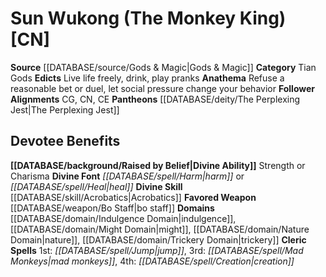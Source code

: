 ﻿---
ability:
- Strength
- Charisma
ability_boost:
- Strength
- Charisma
alignment: CN
deity:
- '[[DATABASE/deity/Sun Wukong|Sun Wukong]]'
- '[[DATABASE/deity/The Perplexing Jest|ThePerplexing Jest]]'
deity_category: Tian Gods
divine_font: Harm or Heal
domain:
- '[[DATABASE/domain/Indulgence Domain|Indulgence]]'
- '[[DATABASE/domain/Might Domain|Might]]'
- '[[DATABASE/domain/Nature Domain|Nature]]'
- '[[DATABASE/domain/Trickery Domain|Trickery]]'
favored_weapon: '[[DATABASE/weapon/Bo Staff|Bo Staff]]'
follower_alignment:
- CG
- CN
- CE
id: '183'
name: Sun Wukong
rarity: Common
skill:
- '[[DATABASE/skill/Acrobatics|Acrobatics]]'
source: '[[DATABASE/source/Gods & Magic|Gods & Magic]]'
type: Deity

---
# Sun Wukong (The Monkey King) [CN]

**Source** [[DATABASE/source/Gods & Magic|Gods & Magic]] 
**Category** Tian Gods
**Edicts** Live life freely, drink, play pranks
**Anathema** Refuse a reasonable bet or duel, let social pressure change your behavior
**Follower Alignments** CG, CN, CE
**Pantheons** [[DATABASE/deity/The Perplexing Jest|The Perplexing Jest]]

## Devotee Benefits

**[[DATABASE/background/Raised by Belief|Divine Ability]]** Strength or Charisma
**Divine Font** _[[DATABASE/spell/Harm|harm]]_ or _[[DATABASE/spell/Heal|heal]]_
**Divine Skill** [[DATABASE/skill/Acrobatics|Acrobatics]]
**Favored Weapon** [[DATABASE/weapon/Bo Staff|bo staff]]
**Domains** [[DATABASE/domain/Indulgence Domain|indulgence]], [[DATABASE/domain/Might Domain|might]], [[DATABASE/domain/Nature Domain|nature]], [[DATABASE/domain/Trickery Domain|trickery]]
**Cleric Spells** 1st: _[[DATABASE/spell/Jump|jump]]_, 3rd: _[[DATABASE/spell/Mad Monkeys|mad monkeys]]_, 4th: _[[DATABASE/spell/Creation|creation]]_